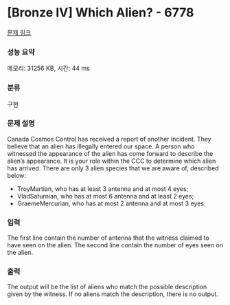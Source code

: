 # [Bronze IV] Which Alien? - 6778 

[문제 링크](https://www.acmicpc.net/problem/6778) 

### 성능 요약

메모리: 31256 KB, 시간: 44 ms

### 분류

구현

### 문제 설명

<p>Canada Cosmos Control has received a report of another incident. They believe that an alien has illegally entered our space. A person who witnessed the appearance of the alien has come forward to describe the alien’s appearance. It is your role within the CCC to determine which alien has arrived. There are only 3 alien species that we are aware of, described below:</p>

<ul>
	<li>TroyMartian, who has at least 3 antenna and at most 4 eyes;</li>
	<li>VladSaturnian, who has at most 6 antenna and at least 2 eyes;</li>
	<li>GraemeMercurian, who has at most 2 antenna and at most 3 eyes.</li>
</ul>

### 입력 

 <p>The first line contain the number of antenna that the witness claimed to have seen on the alien. The second line contain the number of eyes seen on the alien.</p>

### 출력 

 <p>The output will be the list of aliens who match the possible description given by the witness. If no aliens match the description, there is no output.</p>


